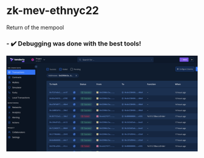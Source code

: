 # zk-mev-ethnyc22
Return of the mempool

### - :heavy_check_mark: Debugging was done with the best tools!

![tenderly1](./img/Tenderly%20debug%2012.17.15%20AM.png)
